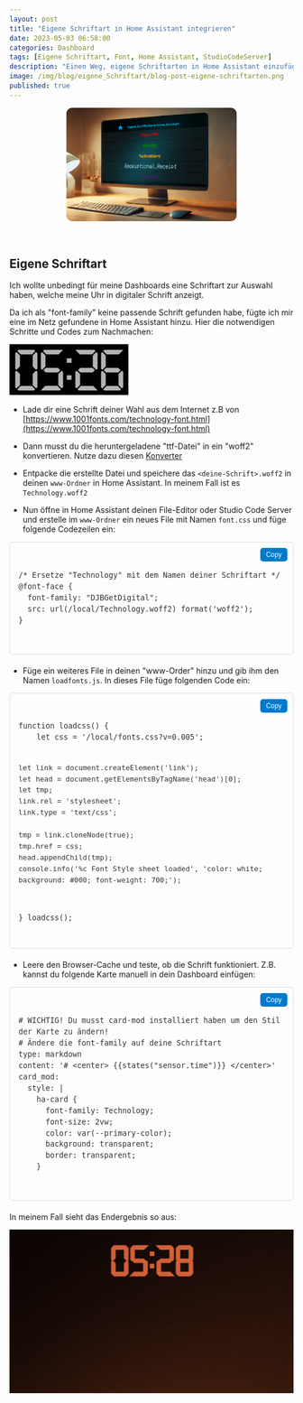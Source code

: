 ```yaml
---
layout: post
title: "Eigene Schriftart in Home Assistant integrieren"
date: 2023-05-03 06:58:00
categories: Dashboard
tags: [Eigene Schriftart, Font, Home Assistant, StudioCodeServer]
description: "Einen Weg, eigene Schriftarten in Home Assistant einzufügen, zeige ich hier."
image: /img/blog/eigene_Schriftart/blog-post-eigene-schriftarten.png
published: true
---
```


<head>
    <!-- Einbindung von Prism.js für Syntaxhervorhebung und Zeilennummern (helles Theme) -->
    <link rel="stylesheet" href="https://cdnjs.cloudflare.com/ajax/libs/prism/1.29.0/themes/prism-coy.min.css">
    <link rel="stylesheet" href="https://cdnjs.cloudflare.com/ajax/libs/prism/1.29.0/plugins/line-numbers/prism-line-numbers.min.css">
    <script src="https://cdnjs.cloudflare.com/ajax/libs/prism/1.29.0/prism.min.js"></script>
    <script src="https://cdnjs.cloudflare.com/ajax/libs/prism/1.29.0/plugins/line-numbers/prism-line-numbers.min.js"></script>
</head>

<div style="text-align: center;">
    <img src="/img/blog/eigene_Schriftart/blog-post-eigene-schriftarten.png" alt="Titelbild" style="max-width: 60%; height: auto;height: auto; border-radius: 10px; margin-bottom: 30px;">
</div>


## Eigene Schriftart

Ich wollte unbedingt für meine Dashboards eine Schriftart zur Auswahl haben, welche meine Uhr in digitaler Schrift anzeigt.

Da ich als "font-family" keine passende Schrift gefunden habe, fügte ich mir eine im Netz gefundene in Home Assistant hinzu.
Hier die notwendigen Schritte und Codes zum Nachmachen:

![Digitale Uhr](/img/blog/eigene_Schriftart/blog-post-eigene-schriftart-digital-uhr.png)

- Lade dir eine Schrift deiner Wahl aus dem Internet z.B von [https://www.1001fonts.com/technology-font.html](https://www.1001fonts.com/technology-font.html)

- Dann musst du die heruntergeladene "ttf-Datei" in ein "woff2" konvertieren. Nutze dazu diesen [Konverter](https://www.fontconverter.io/de)

- Entpacke die erstellte Datei und speichere das `<deine-Schrift>.woff2` in deinen `www-Ordner` in Home Assistant. In meinem Fall ist es `Technology.woff2`

- Nun öffne in Home Assistant deinen File-Editor oder Studio Code Server und erstelle im `www-Ordner` ein neues File mit Namen `font.css` und füge folgende Codezeilen ein:

<div class="code-container">
    <button class="copy-button">Copy</button>
    <pre class="line-numbers"><code class="language-css">
/* Ersetze "Technology" mit dem Namen deiner Schriftart */
@font-face {
  font-family: "DJBGetDigital";
  src: url(/local/Technology.woff2) format('woff2');
}
    </code></pre>
</div>

- Füge ein weiteres File in deinen "www-Order" hinzu und gib ihm den Namen `loadfonts.js`. In dieses File füge folgenden Code ein:

<div class="code-container">
    <button class="copy-button">Copy</button>
    <pre class="line-numbers"><code class="language-js">
function loadcss() {
    let css = '/local/fonts.css?v=0.005';

    let link = document.createElement('link');
    let head = document.getElementsByTagName('head')[0];
    let tmp;
    link.rel = 'stylesheet';
    link.type = 'text/css';

    tmp = link.cloneNode(true);
    tmp.href = css;
    head.appendChild(tmp);
    console.info('%c Font Style sheet loaded', 'color: white; background: #000; font-weight: 700;');
}
loadcss();
    </code></pre>
</div>

- Leere den Browser-Cache und teste, ob die Schrift funktioniert. Z.B. kannst du folgende Karte manuell in dein Dashboard einfügen:

<div class="code-container">
    <button class="copy-button">Copy</button>
    <pre class="line-numbers"><code class="language-yaml">
# WICHTIG! Du musst card-mod installiert haben um den Stil der Karte zu ändern!
# Ändere die font-family auf deine Schriftart
type: markdown
content: '# &lt;center&gt; &#123;&#123;states("sensor.time")&#125;&#125; &lt;/center&gt;'
card_mod:
  style: |
    ha-card {
      font-family: Technology;
      font-size: 2vw;
      color: var(--primary-color);
      background: transparent;
      border: transparent;
    }
    </code></pre>
</div>

In meinem Fall sieht das Endergebnis so aus:

![Digitale Uhr 2](/img/blog/eigene_Schriftart/blog-post-eigene-schriftart-digital-uhr-2.png)

<style>
    /* Hintergrundfarbe und Rahmen für den Code-Container */
    .code-container {
        position: relative;
        background-color: #fdfdfd; /* Heller Hintergrund */
        border: 1px solid #ddd;
        border-radius: 5px;
        padding: 15px;
        margin-bottom: 20px;
        overflow: hidden;
    }

    /* Stil für Code-Text */
    .code-container code {
        font-family: Consolas, Monaco, 'Andale Mono', 'Ubuntu Mono', monospace;
        font-size: 0.95em;
        line-height: 1.5;
        color: #333; /* Dunklere Textfarbe für bessere Lesbarkeit */
    }

    /* Stil für den Copy-Button */
    .copy-button {
        position: absolute;
        top: 10px;
        right: 10px;
        background: #007acc;
        color: #fff;
        border: none;
        border-radius: 5px;
        padding: 5px 10px;
        font-size: 0.85em;
        cursor: pointer;
        z-index: 10;
    }

    /* Hover-Effekt für den Copy-Button */
    .copy-button:hover {
        background: #005a9c;
    }
</style>

<script>
document.addEventListener("DOMContentLoaded", function() {
    document.querySelectorAll('.copy-button').forEach((button) => {
        button.addEventListener('click', () => {
            const codeBlock = button.nextElementSibling.querySelector('code');
            const code = codeBlock.innerText;
            navigator.clipboard.writeText(code).then(() => {
                button.textContent = 'Copied!';
                setTimeout(() => {
                    button.textContent = 'Copy';
                }, 2000);
            }).catch(err => {
                console.error('Failed to copy text: ', err);
            });
        });
    });
});
</script>
